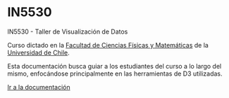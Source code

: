 # IN5530
IN5530 - Taller de Visualización de Datos

Curso dictado en la [Facultad de Ciencias Físicas y Matemáticas](http://ingenieria.uchile.cl/) de la [Universidad de Chile](http://www.uchile.cl/).

Esta documentación busca guiar a los estudiantes del curso a lo largo del mismo, enfocándose principalmente en las herramientas de D3 utilizadas.

[Ir a la documentación](wiki)
